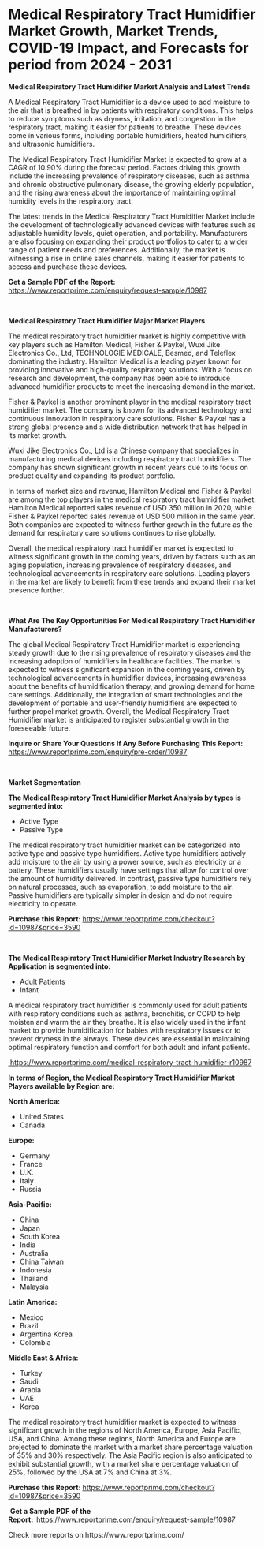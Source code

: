 <p><h1>Medical Respiratory Tract Humidifier Market Growth, Market Trends, COVID-19 Impact, and Forecasts for period from 2024 - 2031</h1></p><p><strong>Medical Respiratory Tract Humidifier Market Analysis and Latest Trends</strong></p>
<p><p>A Medical Respiratory Tract Humidifier is a device used to add moisture to the air that is breathed in by patients with respiratory conditions. This helps to reduce symptoms such as dryness, irritation, and congestion in the respiratory tract, making it easier for patients to breathe. These devices come in various forms, including portable humidifiers, heated humidifiers, and ultrasonic humidifiers.</p><p>The Medical Respiratory Tract Humidifier Market is expected to grow at a CAGR of 10.90% during the forecast period. Factors driving this growth include the increasing prevalence of respiratory diseases, such as asthma and chronic obstructive pulmonary disease, the growing elderly population, and the rising awareness about the importance of maintaining optimal humidity levels in the respiratory tract.</p><p>The latest trends in the Medical Respiratory Tract Humidifier Market include the development of technologically advanced devices with features such as adjustable humidity levels, quiet operation, and portability. Manufacturers are also focusing on expanding their product portfolios to cater to a wider range of patient needs and preferences. Additionally, the market is witnessing a rise in online sales channels, making it easier for patients to access and purchase these devices.</p></p>
<p><strong>Get a Sample PDF of the Report:&nbsp;</strong> <a href="https://www.reportprime.com/enquiry/request-sample/10987">https://www.reportprime.com/enquiry/request-sample/10987</a></p>
<p>&nbsp;</p>
<p><strong>Medical Respiratory Tract Humidifier Major Market Players</strong></p>
<p><p>The medical respiratory tract humidifier market is highly competitive with key players such as Hamilton Medical, Fisher & Paykel, Wuxi Jike Electronics Co., Ltd, TECHNOLOGIE MEDICALE, Besmed, and Teleflex dominating the industry. Hamilton Medical is a leading player known for providing innovative and high-quality respiratory solutions. With a focus on research and development, the company has been able to introduce advanced humidifier products to meet the increasing demand in the market.</p><p>Fisher & Paykel is another prominent player in the medical respiratory tract humidifier market. The company is known for its advanced technology and continuous innovation in respiratory care solutions. Fisher & Paykel has a strong global presence and a wide distribution network that has helped in its market growth. </p><p>Wuxi Jike Electronics Co., Ltd is a Chinese company that specializes in manufacturing medical devices including respiratory tract humidifiers. The company has shown significant growth in recent years due to its focus on product quality and expanding its product portfolio.</p><p>In terms of market size and revenue, Hamilton Medical and Fisher & Paykel are among the top players in the medical respiratory tract humidifier market. Hamilton Medical reported sales revenue of USD 350 million in 2020, while Fisher & Paykel reported sales revenue of USD 500 million in the same year. Both companies are expected to witness further growth in the future as the demand for respiratory care solutions continues to rise globally.</p><p>Overall, the medical respiratory tract humidifier market is expected to witness significant growth in the coming years, driven by factors such as an aging population, increasing prevalence of respiratory diseases, and technological advancements in respiratory care solutions. Leading players in the market are likely to benefit from these trends and expand their market presence further.</p></p>
<p>&nbsp;</p>
<p><strong>What Are The Key Opportunities For Medical Respiratory Tract Humidifier Manufacturers?</strong></p>
<p><p>The global Medical Respiratory Tract Humidifier market is experiencing steady growth due to the rising prevalence of respiratory diseases and the increasing adoption of humidifiers in healthcare facilities. The market is expected to witness significant expansion in the coming years, driven by technological advancements in humidifier devices, increasing awareness about the benefits of humidification therapy, and growing demand for home care settings. Additionally, the integration of smart technologies and the development of portable and user-friendly humidifiers are expected to further propel market growth. Overall, the Medical Respiratory Tract Humidifier market is anticipated to register substantial growth in the foreseeable future.</p></p>
<p><strong>Inquire or Share Your Questions If Any Before Purchasing This Report:</strong> <a href="https://www.reportprime.com/enquiry/pre-order/10987">https://www.reportprime.com/enquiry/pre-order/10987</a></p>
<p>&nbsp;</p>
<p><strong>Market Segmentation</strong></p>
<p><strong>The Medical Respiratory Tract Humidifier Market Analysis by types is segmented into:</strong></p>
<p><ul><li>Active Type</li><li>Passive Type</li></ul></p>
<p><p>The medical respiratory tract humidifier market can be categorized into active type and passive type humidifiers. Active type humidifiers actively add moisture to the air by using a power source, such as electricity or a battery. These humidifiers usually have settings that allow for control over the amount of humidity delivered. In contrast, passive type humidifiers rely on natural processes, such as evaporation, to add moisture to the air. Passive humidifiers are typically simpler in design and do not require electricity to operate.</p></p>
<p><strong>Purchase this Report:&nbsp;</strong><a href="https://www.reportprime.com/checkout?id=10987&price=3590">https://www.reportprime.com/checkout?id=10987&price=3590</a></p>
<p>&nbsp;</p>
<p><strong>The Medical Respiratory Tract Humidifier Market Industry Research by Application is segmented into:</strong></p>
<p><ul><li>Adult Patients</li><li>Infant</li></ul></p>
<p><p>A medical respiratory tract humidifier is commonly used for adult patients with respiratory conditions such as asthma, bronchitis, or COPD to help moisten and warm the air they breathe. It is also widely used in the infant market to provide humidification for babies with respiratory issues or to prevent dryness in the airways. These devices are essential in maintaining optimal respiratory function and comfort for both adult and infant patients.</p></p>
<p><a href="https://www.reportprime.com/medical-respiratory-tract-humidifier-r10987">&nbsp;https://www.reportprime.com/medical-respiratory-tract-humidifier-r10987</a></p>
<p><strong>In terms of Region, the Medical Respiratory Tract Humidifier Market Players available by Region are:</strong></p>
<p>
    <p> <strong> North America: </strong>
        <ul>
            <li>United States</li>
            <li>Canada</li>
        </ul>
        </p> 
    <p> <strong> Europe: </strong>
        <ul>
            <li>Germany</li>
            <li>France</li>
            <li>U.K.</li>
            <li>Italy</li>
            <li>Russia</li>
        </ul>
        </p> 
    <p> <strong> Asia-Pacific: </strong>
        <ul>
            <li>China</li>
            <li>Japan</li>
            <li>South Korea</li>
            <li>India</li>
            <li>Australia</li>
            <li>China Taiwan</li>
            <li>Indonesia</li>
            <li>Thailand</li>
            <li>Malaysia</li>
        </ul>
        </p> 
    <p> <strong> Latin America: </strong>
        <ul>
            <li>Mexico</li>
            <li>Brazil</li>
            <li>Argentina Korea</li>
            <li>Colombia</li>
        </ul>
        </p> 
    <p> <strong> Middle East & Africa: </strong>
        <ul>
            <li>Turkey</li>
            <li>Saudi</li>
            <li>Arabia</li>
            <li>UAE</li>
            <li>Korea</li>
        </ul>
    </p>
    </p>
<p><p>The medical respiratory tract humidifier market is expected to witness significant growth in the regions of North America, Europe, Asia Pacific, USA, and China. Among these regions, North America and Europe are projected to dominate the market with a market share percentage valuation of 35% and 30% respectively. The Asia Pacific region is also anticipated to exhibit substantial growth, with a market share percentage valuation of 25%, followed by the USA at 7% and China at 3%.</p></p>
<p><strong>Purchase this Report: </strong><a href="https://www.reportprime.com/checkout?id=10987&price=3590">https://www.reportprime.com/checkout?id=10987&price=3590</a></p>
<p>&nbsp;<strong>Get a Sample PDF of the Report:&nbsp;&nbsp;</strong><a href="https://www.reportprime.com/enquiry/request-sample/10987">https://www.reportprime.com/enquiry/request-sample/10987</a></p>
<p><strong></strong></p>
<p>Check more reports on https://www.reportprime.com/</p>
